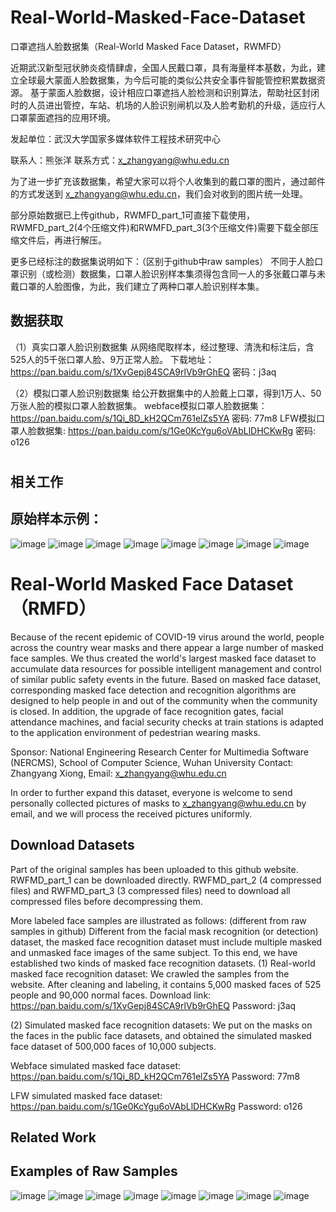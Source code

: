 # Real-World-Masked-Face-Dataset

口罩遮挡人脸数据集（Real-World Masked Face Dataset，RWMFD）

近期武汉新型冠状肺炎疫情肆虐，全国人民戴口罩，具有海量样本基数，为此，建立全球最大蒙面人脸数据集，为今后可能的类似公共安全事件智能管控积累数据资源。
基于蒙面人脸数据，设计相应口罩遮挡人脸检测和识别算法，帮助社区封闭时的人员进出管控，车站、机场的人脸识别闸机以及人脸考勤机的升级，适应行人口罩蒙面遮挡的应用环境。

发起单位：武汉大学国家多媒体软件工程技术研究中心

联系人：熊张洋   联系方式：x_zhangyang@whu.edu.cn

为了进一步扩充该数据集，希望大家可以将个人收集到的戴口罩的图片，通过邮件的方式发送到 x_zhangyang@whu.edu.cn，我们会对收到的图片统一处理。

部分原始数据已上传github，RWMFD_part_1可直接下载使用，RWMFD_part_2(4个压缩文件)和RWMFD_part_3\(3个压缩文件)需要下载全部压缩文件后，再进行解压。

更多已经标注的数据集说明如下：（区别于github中raw samples）
不同于人脸口罩识别（或检测）数据集，口罩人脸识别样本集须得包含同一人的多张戴口罩与未戴口罩的人脸图像，为此，我们建立了两种口罩人脸识别样本集。

## 数据获取
（1）真实口罩人脸识别数据集
从网络爬取样本，经过整理、清洗和标注后，含525人的5千张口罩人脸、9万正常人脸。
下载地址：
https://pan.baidu.com/s/1XvGepj84SCA9rlVb9rGhEQ
密码：j3aq

（2）模拟口罩人脸识别数据集
给公开数据集中的人脸戴上口罩，得到1万人、50万张人脸的模拟口罩人脸数据集。
webface模拟口罩人脸数据集：
https://pan.baidu.com/s/1Qi_8D_kH2QCm761elZs5YA
密码: 77m8
LFW模拟口罩人脸数据集: 
https://pan.baidu.com/s/1Ge0KcYgu6oVAbLlDHCKwRg
密码: o126
# 
## 相关工作

## 原始样本示例：

![image](https://github.com/X-zhangyang/Real-World-Masked-Face-Dataset/blob/master/RWMFD_part_1/0000/0003.jpg)
![image](https://github.com/X-zhangyang/Real-World-Masked-Face-Dataset/blob/master/RWMFD_part_1/0000/0001.jpg)
![image](https://github.com/X-zhangyang/Real-World-Masked-Face-Dataset/blob/master/RWMFD_part_1/0000/0002.jpg)
![image](https://github.com/X-zhangyang/Real-World-Masked-Face-Dataset/blob/master/example/0.jpg)
![image](https://github.com/X-zhangyang/Real-World-Masked-Face-Dataset/blob/master/example/1.jpg)
![image](https://github.com/X-zhangyang/Real-World-Masked-Face-Dataset/blob/master/example/2.jpg)
![image](https://github.com/X-zhangyang/Real-World-Masked-Face-Dataset/blob/master/example/3.jpg)
![image](https://github.com/X-zhangyang/Real-World-Masked-Face-Dataset/blob/master/example/4.jpg)


# Real-World Masked Face Dataset（RMFD）

Because of the recent epidemic of COVID-19 virus around the world, people across the country wear masks and there appear a large number of masked face samples. We thus created the world's largest masked face dataset to accumulate data resources for possible intelligent management and control of similar public safety events in the future. Based on masked face dataset, corresponding masked face detection and recognition algorithms are designed to help people in and out of the community when the community is closed. In addition, the upgrade of face recognition gates, facial attendance machines, and facial security checks at train stations is adapted to the application environment of pedestrian wearing masks.

Sponsor: National Engineering Research Center for Multimedia Software (NERCMS), School of Computer Science, Wuhan University
Contact: Zhangyang Xiong, Email: x_zhangyang@whu.edu.cn

In order to further expand this dataset, everyone is welcome to send personally collected pictures of masks to x_zhangyang@whu.edu.cn by email, and we will process the received pictures uniformly.

## Download Datasets

Part of the original samples has been uploaded to this github website. RWFMD_part_1 can be downloaded directly. RWFMD_part_2 (4 compressed files) and RWFMD_part_3 (3 compressed files) need to download all compressed files before decompressing them.

More labeled face samples are illustrated as follows: (different from raw samples in github) Different from the facial mask recognition (or detection) dataset, the masked face recognition dataset must include multiple masked and unmasked face images of the same subject. To this end, we have established two kinds of masked face recognition datasets.
(1)	Real-world masked face recognition dataset: We crawled the samples from the website. After cleaning and labeling, it contains 5,000 masked faces of 525 people and 90,000 normal faces.
Download link: https://pan.baidu.com/s/1XvGepj84SCA9rlVb9rGhEQ
Password: j3aq

(2)	Simulated masked face recognition datasets: We put on the masks on the faces in the public face datasets, and obtained the simulated masked face dataset of 500,000 faces of 10,000 subjects.

Webface simulated masked face dataset:
https://pan.baidu.com/s/1Qi_8D_kH2QCm761elZs5YA
Password: 77m8

LFW simulated masked face dataset:
https://pan.baidu.com/s/1Ge0KcYgu6oVAbLlDHCKwRg
Password: o126

## Related Work
 
## Examples of Raw Samples

![image](https://github.com/X-zhangyang/Real-World-Masked-Face-Dataset/blob/master/RWMFD_part_1/0000/0003.jpg)
![image](https://github.com/X-zhangyang/Real-World-Masked-Face-Dataset/blob/master/RWMFD_part_1/0000/0001.jpg)
![image](https://github.com/X-zhangyang/Real-World-Masked-Face-Dataset/blob/master/RWMFD_part_1/0000/0002.jpg)
![image](https://github.com/X-zhangyang/Real-World-Masked-Face-Dataset/blob/master/example/0.jpg)
![image](https://github.com/X-zhangyang/Real-World-Masked-Face-Dataset/blob/master/example/1.jpg)
![image](https://github.com/X-zhangyang/Real-World-Masked-Face-Dataset/blob/master/example/2.jpg)
![image](https://github.com/X-zhangyang/Real-World-Masked-Face-Dataset/blob/master/example/3.jpg)
![image](https://github.com/X-zhangyang/Real-World-Masked-Face-Dataset/blob/master/example/4.jpg)
